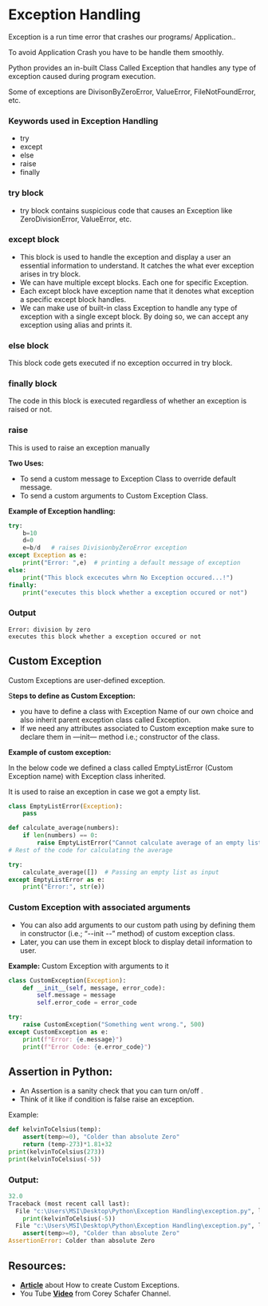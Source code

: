 # Exception Handling

Exception is a run time error that crashes our programs/ Application..

To avoid Application Crash you have to be handle them smoothly.

Python provides an in-built Class Called Exception that handles any type of exception caused during program execution.

Some of exceptions are DivisonByZeroError, ValueError, FileNotFoundError, etc.

### Keywords used in Exception Handling

- try
- except
- else
- raise
- finally

### try block

- try block contains suspicious code that causes an Exception like ZeroDivisionError, ValueError, etc.

### except block

- This block is used to handle the exception and display a user an essential information to understand. It catches the what ever exception arises in try block.
- We can have multiple except blocks. Each one for specific Exception.
- Each except block have exception name that it denotes what exception a specific except block handles.
- We can make use of built-in class Exception to handle any type of exception with a single except block. By doing so, we can accept any exception using alias and prints it.

### else block

This block code gets executed if no exception occurred in try block.

### finally block

The code in this block is executed regardless of whether an exception is raised or not.

### raise

This is used to raise an exception manually

**Two Uses:**

- To send a custom message to Exception Class to override default message.
- To send a custom arguments to Custom Exception Class.

**Example of Exception handling:**

```python
try:  
    b=10
    d=0
    e=b/d   # raises DivisionbyZeroError exception
except Exception as e:  
    print("Error: ",e)  # printing a default message of exception
else:
    print("This block excecutes whrn No Exception occured...!")
finally:
    print("executes this block whether a exception occured or not")
```

### Output

```
Error: division by zero
executes this block whether a exception occured or not
```

## Custom Exception

Custom Exceptions are user-defined exception. 

S**teps to define as Custom Exception:**

- you have to define a class with Exception Name of our own choice and also inherit parent exception class called Exception.
- If we need any attributes associated to Custom exception make sure to declare them in —init— method i.e.; constructor of the class.

**Example of custom exception:**

In the below code we defined a class called EmptyListError (Custom Exception name) with Exception class inherited.

It is used to raise an exception in case we got a empty list.

```python
class EmptyListError(Exception):
    pass

def calculate_average(numbers):
    if len(numbers) == 0:
        raise EmptyListError("Cannot calculate average of an empty list.")
# Rest of the code for calculating the average

try:
    calculate_average([])  # Passing an empty list as input
except EmptyListError as e:
    print("Error:", str(e))
```

### Custom Exception with associated arguments

- You can also add arguments to our custom path using by defining them in constructor (i.e.; “--init --” method) of custom exception class.
- Later, you can use them in except block to display detail information to user.

**Example:** Custom Exception with arguments to it

```python
class CustomException(Exception):
    def __init__(self, message, error_code):
        self.message = message
        self.error_code = error_code

try:
    raise CustomException("Something went wrong.", 500)
except CustomException as e:
    print(f"Error: {e.message}")
    print(f"Error Code: {e.error_code}")
```

## Assertion in Python:

- An Assertion is a sanity check that you can turn on/off .
- Think of it like if condition is false raise an exception.

Example:

```python
def kelvinToCelsius(temp):
    assert(temp>=0), "Colder than absolute Zero"
    return (temp-273)*1.81+32
print(kelvinToCelsius(273))
print(kelvinToCelsius(-5))
```

### Output:

```python
32.0
Traceback (most recent call last):
  File "c:\Users\MSI\Desktop\Python\Exception Handling\exception.py", line 5, in <module>
    print(kelvinToCelsius(-5))
  File "c:\Users\MSI\Desktop\Python\Exception Handling\exception.py", line 2, in kelvinToCelsius
    assert(temp>=0), "Colder than absolute Zero"
AssertionError: Colder than absolute Zero
```

## Resources:

- **[Article](https://hackthedeveloper.com/python-custom-exception)** about How to create Custom Exceptions.
- You Tube [**Video**](https://youtu.be/NIWwJbo-9_8) from Corey Schafer Channel.
